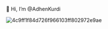  👋 Hi, I’m @AdhenKurdi

![4c9ff1f84d726f966103ff802972e9ae](https://user-images.githubusercontent.com/72202439/195502673-0349f06c-184e-4d11-87f1-2220c9482beb.gif)

